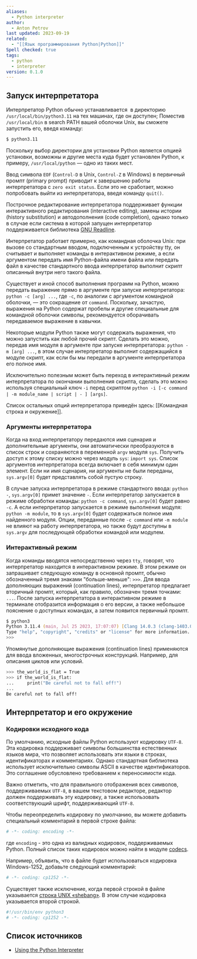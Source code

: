 ```yaml
---
aliases:
  - Python interpreter
author:
  - Anton Petrov
last updated: 2023-09-19
related:
  - "[[Язык программирования Python|Python]]"
Spell checked: true
tags:
  - python
  - interpreter
version: 0.1.0
---
```

## Запуск интерпретатора

Интерпретатор Python обычно устанавливается  в директорию `/usr/local/bin/python3.11` на тех машинах, где он доступен; Поместив `/usr/local/bin` в search PATH вашей оболочки Unix, вы сможете запустить его, введя команду:

```Zsh
$ python3.11
```

Поскольку выбор директории для установки Python является опцией установки, возможны и другие места куда будет установлен Python, к примеру, `/usr/local/python` — одно из таких мест.

Ввод символа `EOF` (`Control-D` в Unix, `Control-Z` в Windows) в первичный промпт (primary prompt) приводит к завершению работы интерпретатора с `zero exit status`. Если это не сработает, можно попробовать выйти из интерпретатора, введя команду `quit()`.

Построчное редактирование интерпретатора поддерживает функции интерактивного редактирования (interactive editing), замены истории (history substitution) и автодополнения (code completion), однако только в случае если система в которой запущен интерпретатор поддерживается библиотека [GNU Readline](https://tiswww.case.edu/php/chet/readline/rltop.html).

Интерпретатор работает примерно, как командная оболочка Unix: при вызове со стандартным вводом, подключенным к устройству tty, он считывает и выполняет команды в интерактивном режиме, а если аргументом передать имя Python-файла  имени файла или передать файл в качестве стандартного ввода интерпретатор выполнит скрипт описанный внутри него такого файла.

Существует и иной способ выполнения программ на Python, можно передать выражение прямо в аргументе при запуске интерпретатора: `python -c [arg] ...`, где `-c`, по аналогии с аргументом командной оболочки, — это сокращение от `command`. Поскольку, зачастую, выражения на Python содержат пробелы и другие специальные для командной оболочки символы, рекомендуется оборачивать передаваемое выражение в кавычки.

Некоторые модули Python также могут содержать выражения, что можно запустить как любой прочий скрипт. Сделать это можно, передав имя модуля в аргументе при запуске интерпретатора: `python -m [arg] ...`, в этом случае интерпретатор выполнит содержащийся в модуле скрипт, как если бы мы передали в аргументе интерпретатора его полное имя.

Исключительно полезным может быть переход в интерактивный режим интерпретатора по окончании выполнения скрипта, сделать это можно используя специальный ключ `-i` перед скриптом `python -i [-c command | -m module_name | script | - ] [args]`.

Список остальных опций интерпретатора приведён здесь: [[Командная строка и окружение]].

### Аргументы интерпретатора

Когда на вход интерпретатору передаются имя сценария и дополнительные аргументы, они автоматически преобразуются в список строк и сохраняются в переменной `argv` модуля `sys`. Получить доступ к этому списку можно через модуль `sys`: `import sys`. Список аргументов интерпретатора всегда включает в себя минимум один элемент. Если ни имя сценария, ни аргументы не были переданы, `sys.argv[0]` будет представлять собой пустую строку. 

В случае запуска интерпретатора в режиме стандартного ввода: `python -`, `sys.argv[0]` примет значение `-`. Если интерпретатор запускается в режиме обработки команды: `python -c command`, `sys.argv[0]` будет равно `-c`. А если интерпретатор запускается в режиме выполнения модуля: `python -m module`, то в `sys.argv[0]` будет содержаться полное имя найденного модуля. Опции, переданные после `-c command` или `-m module` не влияют на работу интерпретатора, но также будут доступны в `sys.argv` для последующей обработки командой или модулем.

### Интерактивный режим

Когда команды вводятся непосредственно через `tty`, говорят, что интерпретатор находится в интерактивном режиме. В этом режиме он запрашивает следующую команду в основной промпт, обычно обозначенный тремя знаками "больше-меньше": `>>>`. Для ввода дополняющих выражений (continuation lines), интерпретатор предлагает вторичный промпт, который, как правило, обозначен тремя точками: `...`. После запуска интерпретатора в интерактивном режиме в терминале отобразится информация о его версии, а также небольшое пояснение о доступных командах, а затем появится первичный промпт.

```Zsh
$ python3
Python 3.11.4 (main, Jul 25 2023, 17:07:07) [Clang 14.0.3 (clang-1403.0.22.14.1)] on darwin
Type "help", "copyright", "credits" or "license" for more information.
>>>
```

Упомянутые дополняющие выражения (continuation lines) применяются для ввода вложенных, многострочных конструкций. Например, для описания циклов или условий.

```Zsh
>>> the_world_is_flat = True
>>> if the_world_is_flat:
...     print("Be careful not to fall off!")
...
Be careful not to fall off!
```

## Интерпретатор и его окружение

### Кодировки исходного кода

По умолчанию, исходные файлы Python используют кодировку `UTF-8`. Эта кодировка поддерживает символы большинства естественных языков мира, что позволяет использовать эти языки в строках, идентификаторах и комментариях. Однако стандартная библиотека использует исключительно символы ASCII в качестве идентификаторов. Это соглашение обусловлено требованием к переносимости кода.

Важно отметить, что для правильного отображения всех символов, поддерживаемых `UTF-8`, в вашем текстовом редакторе, редактор должен поддерживать эту кодировку, а также использовать соответствующий шрифт, поддерживающий `UTF-8`.

Чтобы переопределить кодировку по умолчанию, вы можете добавить специальный комментарий в первой строке файла:

```Python
# -*- coding: encoding -*-
```

где `encoding` - это одна из валидных кодировок, поддерживаемых Python. Полный список таких кодировок можно найти в модуле [codecs](https://docs.python.org/3/library/codecs.html#module-codecs).

Например, объявить, что в файле будет использоваться кодировка Windows-1252, добавьте следующий комментарий:

```Python
# -*- coding: cp1252 -*-
```

Существует также исключение, когда первой строкой в файле указывается [строка UNIX «shebang»](https://docs.python.org/3/tutorial/appendix.html#tut-scripts). В этом случае кодировка указывается второй строкой.

```Python
#!/usr/bin/env python3
# -*- coding: cp1252 -*-
```

## Список источников

- [Using the Python Interpreter](https://docs.python.org/3/tutorial/interpreter.html)